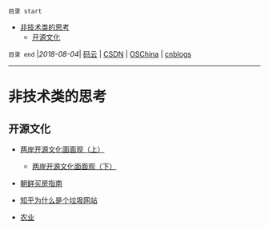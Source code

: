 `目录 start`
 
- [非技术类的思考](#非技术类的思考)
    - [开源文化](#开源文化)

`目录 end` |_2018-08-04_| [码云](https://gitee.com/gin9) | [CSDN](http://blog.csdn.net/kcp606) | [OSChina](https://my.oschina.net/kcp1104) | [cnblogs](http://www.cnblogs.com/kuangcp)
****************************************
# 非技术类的思考


## 开源文化
- [两岸开源文化面面观（上）](https://linuxtoy.org/archives/opensource-culture-difference-between-mainland-taiwan-part1.html)
    - [两岸开源文化面面观（下）](https://linuxtoy.org/archives/opensource-culture-difference-between-mainland-taiwan-part2.html)


- [朝鲜买房指南 ](https://mp.weixin.qq.com/s?__biz=MzI1ODUzNjQ1Mw==&mid=2247493125&idx=1&sn=c68049756f0bb2c88c418884aeab4bd7&chksm=ea04036fdd738a792bcf3fa977ec4fe3348a42c76e0238ece80a6028dc40270d92b14c58a551&mpshare=1&scene=1&srcid=0423qQ6JgZmLvFunigwVDmaw&pass_ticket=OlLchaEQYD%2FdFTOsFP5xA%2Bup1uT85elTpf0V3E56%2FoXyBmfSQkbqRgUrGARlldtK#rd)


- [知乎为什么是个垃圾网站](https://www.douban.com/note/361685574/)

- [农业](http://blog.sina.com.cn/s/blog_173a9afb20102ybj0.html?tj=1)


